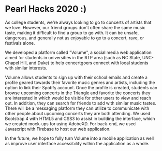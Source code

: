 # Pearl Hacks 2020 :)

As college students, we're always looking to go to concerts of artists that we love. However, our friend groups don't often share the same music taste, making it difficult to find a group to go with. It can be unsafe, dangerous, and generally not as enjoyable to go to a concert, rave, or festivals alone. 

We developed a platform called "Volume", a social media web application aimed for students in universities in the RTP area (such as NC State, UNC-Chapel Hill, and Duke) to help concertgoers connect with local students with similar interests.

Volume allows students to sign up with their school emails and create a profile geared towards their favorite music genres and artists, including the option to link their Spotify account. Once the profile is created, students can browse upcoming concerts in the Triangle and favorite the concerts they are interested in which would be visible for other users to view and reach out. In addition, they can search for friends to add with similar music tastes. There will be a messaging platform they can utilize to communicate with other people about upcoming concerts they are both attending. We used Bootstrap 4 with HTML5 and CSS3 to assist in building the interface, which we created mock-ups for using AdobeXD. For back-end, we used Javascript with Firebase to host our web application. 

In the future, we hope to fully turn Volume into a mobile application as well as improve user interface accessibility within the application as a whole.
